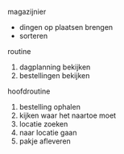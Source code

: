 magazijnier
- dingen op plaatsen brengen
- sorteren

routine
1. dagplanning bekijken
2. bestellingen bekijken

hoofdroutine
1. bestelling ophalen
1. kijken waar het naartoe moet
1. locatie zoeken
1. naar locatie gaan
1. pakje afleveren

